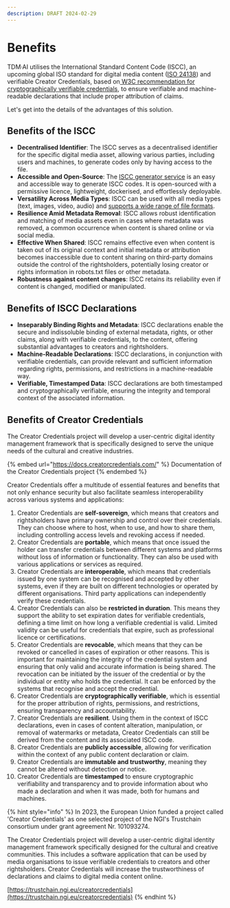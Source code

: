 ```yaml
---
description: DRAFT 2024-02-29
---
```


# Benefits

TDM·AI utilises the International Standard Content Code (ISCC), an upcoming global ISO standard for digital media content ([ISO 24138](https://www.iso.org/standard/77899.html)) and verifiable Creator Credentials, based on[ W3C recommendation for cryptographically verifiable credentials](https://www.w3.org/TR/vc-data-model-2.0/), to ensure verifiable and machine-readable declarations that include proper attribution of claims.&#x20;

Let's get into the details of the advantages of this solution.&#x20;

## Benefits of the ISCC

* **Decentralised Identifier**: The ISCC serves as a decentralised identifier for the specific digital media asset, allowing various parties, including users and machines, to generate codes only by having access to the file.
* **Accessible and Open-Source**: The [ISCC generator service](https://github.com/iscc/iscc-web) is an easy and accessible way to generate ISCC codes. It is open-sourced with a permissive licence, lightweight, dockerised, and effortlessly deployable.&#x20;
* **Versatility Across Media Types**: ISCC can be used with all media types (text, images, video, audio) and [supports a wide range of file formats](https://github.com/iscc/iscc-sdk/blob/872795b8fdcbb66a7c71dd9b5020589e2c8ad832/iscc\_sdk/mediatype.py#L204).
* **Resilience Amid Metadata Removal**: ISCC allows robust identification and matching of media assets even in cases where metadata was removed, a common occurrence when content is shared online or via social media.
* **Effective When Shared**: ISCC remains effective even when content is taken out of its original context and initial metadata or attribution becomes inaccessible due to content sharing on third-party domains outside the control of the rightsholders, potentially losing creator or rights information in robots.txt files or other metadata.
* **Robustness against content changes**: ISCC retains its reliability even if content is changed, modified or manipulated.

## Benefits of ISCC Declarations

* **Inseparably Binding Rights and Metadata**: ISCC declarations enable the secure and indissoluble binding of external metadata, rights, or other claims, along with verifiable credentials, to the content, offering substantial advantages to creators and rightsholders.
* **Machine-Readable Declarations**: ISCC declarations, in conjunction with verifiable credentials, can provide relevant and sufficient information regarding rights, permissions, and restrictions in a machine-readable way.
* **Verifiable, Timestamped Data**: ISCC declarations are both timestamped and cryptographically verifiable, ensuring the integrity and temporal context of the associated information.

## Benefits of Creator Credentials

The Creator Credentials project will develop a user-centric digital identity management framework that is specifically designed to serve the unique needs of the cultural and creative industries.&#x20;

{% embed url="https://docs.creatorcredentials.com/" %}
Documentation of the Creator Credentials project
{% endembed %}

Creator Credentials offer a multitude of essential features and benefits that not only enhance security but also facilitate seamless interoperability across various systems and applications:

1. Creator Credentials are **self-sovereign**, which means that creators and rightsholders have primary ownership and control over their credentials. They can choose where to host, when to use, and how to share them, including controlling access levels and revoking access if needed.
2. Creator Credentials are **portable**, which means that once issued the holder can transfer credentials between different systems and platforms without loss of information or functionality. They can also be used with various applications or services as required.
3. Creator Credentials are **interoperable**, which means that credentials issued by one system can be recognised and accepted by other systems, even if they are built on different technologies or operated by different organisations. Third party applications can independently verify these credentials.
4. Creator Credentials  can also be **restricted in duration**. This means they support the ability to set expiration dates for verifiable credentials, defining a time limit on how long a verifiable credential is valid. Limited validity can be useful for credentials that expire, such as professional licence or certifications.
5. Creator Credentials  are **revocable**, which means that they can be revoked or cancelled in cases of expiration or other reasons. This is important for maintaining the integrity of the credential system and ensuring that only valid and accurate information is being shared. The revocation can be initiated by the issuer of the credential or by the individual or entity who holds the credential. It can be enforced by the systems that recognise and accept the credential.
6. Creator Credentials are **cryptographically verifiable**, which is essential for the proper attribution of rights, permissions, and restrictions, ensuring transparency and accountability.
7. Creator Credentials are **resilient**. Using them in the context of ISCC declarations, even in cases of content alteration, manipulation, or removal of watermarks or metadata, Creator Credentials can still be derived from the content and its associated ISCC code.
8. Creator Credentials are **publicly accessible**, allowing for verification within the context of any public content declaration or claim.
9. Creator Credentials are **immutable and trustworthy**, meaning they cannot be altered without detection or notice.
10. Creator Credentials are **timestamped** to ensure cryptographic verifiability and transparency and to provide information about who made a declaration and when it was made, both for humans and machines.

{% hint style="info" %}
In 2023, the European Union funded a project called 'Creator Credentials' as one selected project of the NGI's Trustchain consortium under grant agreement Nr. 101093274.&#x20;

The Creator Credentials project will develop a user-centric digital identity management framework specifically designed for the cultural and creative communities. This includes a software application that can be used by media organisations to issue verifiable credentials to creators and other rightsholders. Creator Credentials will increase the trustworthiness of declarations and claims to digital media content online.

[https://trustchain.ngi.eu/creatorcredentials](https://trustchain.ngi.eu/creatorcredentials)
{% endhint %}

